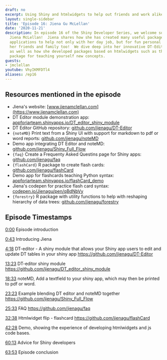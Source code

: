 ```yaml
---
draft: no
excerpt: Using Shiny and htmlwidgets to help out friends and work alike!
layout: single-sidebar
title: 'Episode 16: Jiena Gu McLellan'
date: '2020-11-21'
description: In episode 16 of the Shiny Developer Series, we welcome software developer
  Jiena McLellan!  Jiena shares how she has created many useful packages and Shiny
  applications to help not only with her day job, but for fun personal projects benefiting
  her friends and family too!  We dive deep into her innovative DT-Editor Shiny module,
  as well as how she developed packages based on htmlwidgets such as the flashCard
  package for teaching yourself new concepts.
guests: 
- jmclellan
youtube: VhyIKMFDTl4
aliases: /ep16
---
```


## Resources mentioned in the episode

* Jiena's website: [www.jienamclellan.com](https://www.jienamclellan.com)
* DT Editor module demonstration app: [appforiarteam.shinyapps.io/DT_editor_shiny_module](https://appforiarteam.shinyapps.io/DT_editor_shiny_module/)
* DT Editor GitHub repository: [github.com/jienagu/DT-Editor](https://github.com/jienagu/DT-Editor)
* `{noteMD}` Print text from a Shiny UI with support for markdown to pdf or word reports: [github.com/jienagu/noteMD](https://github.com/jienagu/noteMD)
* Demo app integrating DT Editor and noteMD: [github.com/jienagu/Shiny_Full_Flow](https://github.com/jienagu/Shiny_Full_Flow)
* `{faq}` Create a Frequenty Asked Questins page for Shiny apps: [github.com/jienagu/faq](https://github.com/jienagu/faq)
* `{flashCard}` R package to create flash cards: [github.com/jienagu/flashCard](https://github.com/jienagu/flashCard)
* Demo app for flashcards teaching Python syntax: [appforiarteam.shinyapps.io/flashCard_demo](https://appforiarteam.shinyapps.io/flashCard_demo/)
* Jiena's codepen for practice flash card syntax: [codepen.io/Jienagu/pen/qBdNbVy](https://codepen.io/Jienagu/pen/qBdNbVy)
* `{forestry}` R package with utility functions to help with reshaping hierarchy of data trees: [github.com/jienagu/forestry](https://github.com/jienagu/forestry)

## Episode Timestamps

[0:00](https://www.youtube.com/watch?v=VhyIKMFDTl4&t=0m0s) Episode introduction

[0:43](https://www.youtube.com/watch?v=VhyIKMFDTl4&t=0m43s) Introducing Jiena

[4:18](https://www.youtube.com/watch?v=VhyIKMFDTl4&t=4m18s) DT-editor - A shiny module that allows your Shiny app users to edit and update DT tables in your shiny app <https://github.com/jienagu/DT-Editor>

[13:23](https://www.youtube.com/watch?v=VhyIKMFDTl4&t=13m23s) DT-editor shiny module <https://github.com/jienagu/DT_editor_shiny_module>

[18:33](https://www.youtube.com/watch?v=VhyIKMFDTl4&t=18m33s) noteMD, Add a textfield to your shiny app, which may then be printed to pdf or word.

[23:23](https://www.youtube.com/watch?v=VhyIKMFDTl4&t=23m23s) Example blending DT editor and noteMD together <https://github.com/jienagu/Shiny_Full_Flow>

[25:33](https://www.youtube.com/watch?v=VhyIKMFDTl4&t=25m33s) FAQ <https://github.com/jienagu/faq>

[32:38](https://www.youtube.com/watch?v=VhyIKMFDTl4&t=32m38s) Htmlwidget flip - flashcard <https://github.com/jienagu/flashCard>

[42:28](https://www.youtube.com/watch?v=VhyIKMFDTl4&t=42m28s) Demo, showing the experience of developing htmlwidgets and js code bases.

[60:13](https://www.youtube.com/watch?v=VhyIKMFDTl4&t=60m13s) Advice for Shiny developers

[63:53](https://www.youtube.com/watch?v=VhyIKMFDTl4&t=63m53s) Episode conclusion
